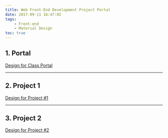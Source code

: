 ```yaml
---
title: Web Front-End Development Project Portal
date: 2017-09-11 16:47:02
tags:
    - Front-end
    - Material Design
toc: true
---
```


## 1. Portal 
[Design for Class Portal](http://alwa.info/2017/10/22/Web-Front-End-Development-Project-Portal-Portal-Design/)

---

## 2. Project 1
[Design for Project #1](http://alwa.info/2017/10/22/Web-Front-End-Development-Project-Portal-Project-1/)

---

## 3. Project 2
[Design for Project #2](http://alwa.info/2017/10/22/Web-Front-End-Development-Project-Portal-Project-2/)
